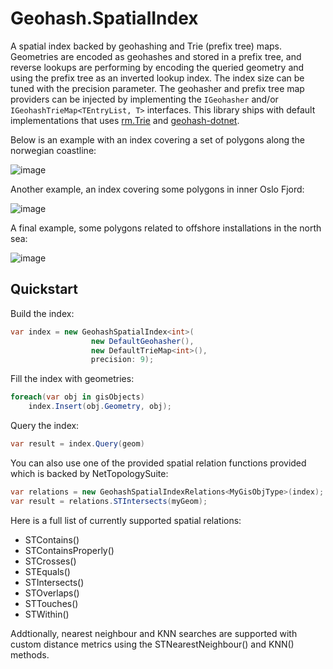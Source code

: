 # Geohash.SpatialIndex
A spatial index backed by geohashing and Trie (prefix tree) maps. Geometries are encoded as geohashes and stored in a prefix tree, and reverse lookups are performing by encoding the queried geometry and using the prefix tree as an inverted lookup index. The index size can be tuned with the precision parameter. The geohasher and prefix tree map providers can be injected by implementing the `IGeohasher` and/or `IGeohashTrieMap<TEntryList, T>` interfaces. This library ships with default implementations that uses [rm.Trie](https://github.com/rmandvikar/csharp-trie) and [geohash-dotnet](https://github.com/postlagerkarte/geohash-dotnet).

Below is an example with an index covering a set of polygons along the norwegian coastline:

![image](https://user-images.githubusercontent.com/3635018/113932204-a1109e00-97f3-11eb-8549-7464224445d3.png)

Another example, an index covering some polygons in inner Oslo Fjord:

![image](https://user-images.githubusercontent.com/3635018/113932377-d0270f80-97f3-11eb-9514-ab1a5bf1df8a.png)

A final example, some polygons related to offshore installations in the north sea:

![image](https://user-images.githubusercontent.com/3635018/113935496-ed111200-97f6-11eb-9e36-0157439fef06.png)


## Quickstart
Build the index:
```csharp
var index = new GeohashSpatialIndex<int>(
                  new DefaultGeohasher(), 
                  new DefaultTrieMap<int>(), 
                  precision: 9);
```  

Fill the index with geometries:
```csharp
foreach(var obj in gisObjects)
    index.Insert(obj.Geometry, obj);
```

Query the index:
```csharp
var result = index.Query(geom)
```

You can also use one of the provided spatial relation functions provided which is backed by NetTopologySuite:
```csharp
var relations = new GeohashSpatialIndexRelations<MyGisObjType>(index);
var result = relations.STIntersects(myGeom);
```
Here is a full list of currently supported spatial relations:
* STContains()
* STContainsProperly()
* STCrosses()
* STEquals()
* STIntersects()
* STOverlaps()
* STTouches()
* STWithin()

Addtionally, nearest neighbour and KNN searches are supported with custom distance metrics using the STNearestNeighbour() and KNN() methods.

